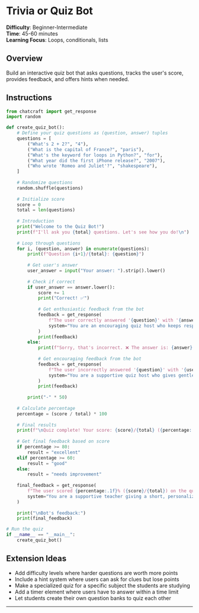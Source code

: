 # Trivia or Quiz Bot

**Difficulty**: Beginner-Intermediate  
**Time**: 45-60 minutes  
**Learning Focus**: Loops, conditionals, lists

## Overview

Build an interactive quiz bot that asks questions, tracks the user's score, provides feedback, and offers hints when needed.

## Instructions

```python
from chatcraft import get_response
import random

def create_quiz_bot():
    # Define your quiz questions as (question, answer) tuples
    questions = [
        ("What's 2 + 2?", "4"),
        ("What is the capital of France?", "paris"),
        ("What's the keyword for loops in Python?", "for"),
        ("What year did the first iPhone release?", "2007"),
        ("Who wrote 'Romeo and Juliet'?", "shakespeare"),
    ]
    
    # Randomize questions
    random.shuffle(questions)
    
    # Initialize score
    score = 0
    total = len(questions)
    
    # Introduction
    print("Welcome to the Quiz Bot!")
    print(f"I'll ask you {total} questions. Let's see how you do!\n")
    
    # Loop through questions
    for i, (question, answer) in enumerate(questions):
        print(f"Question {i+1}/{total}: {question}")
        
        # Get user's answer
        user_answer = input("Your answer: ").strip().lower()
        
        # Check if correct
        if user_answer == answer.lower():
            score += 1
            print("Correct! ✅")
            
            # Get enthusiastic feedback from the bot
            feedback = get_response(
                f"The user correctly answered '{question}' with '{answer}'. Give a short, enthusiastic response.",
                system="You are an encouraging quiz host who keeps responses to one short sentence."
            )
            print(feedback)
        else:
            print(f"Sorry, that's incorrect. ❌ The answer is: {answer}")
            
            # Get encouraging feedback from the bot
            feedback = get_response(
                f"The user incorrectly answered '{question}' with '{user_answer}' instead of '{answer}'. Give a short, encouraging response.",
                system="You are a supportive quiz host who gives gentle encouragement in one sentence."
            )
            print(feedback)
        
        print("-" * 50)
    
    # Calculate percentage
    percentage = (score / total) * 100
    
    # Final results
    print(f"\nQuiz complete! Your score: {score}/{total} ({percentage:.1f}%)")
    
    # Get final feedback based on score
    if percentage >= 80:
        result = "excellent"
    elif percentage >= 60:
        result = "good"
    else:
        result = "needs improvement"
        
    final_feedback = get_response(
        f"The user scored {percentage:.1f}% ({score}/{total}) on the quiz, which is {result}. Give them feedback and encouragement.",
        system="You are a supportive teacher giving a short, personalized assessment."
    )
    
    print("\nBot's feedback:")
    print(final_feedback)

# Run the quiz
if __name__ == "__main__":
    create_quiz_bot()
```

## Extension Ideas

- Add difficulty levels where harder questions are worth more points
- Include a hint system where users can ask for clues but lose points
- Make a specialized quiz for a specific subject the students are studying
- Add a timer element where users have to answer within a time limit
- Let students create their own question banks to quiz each other

---